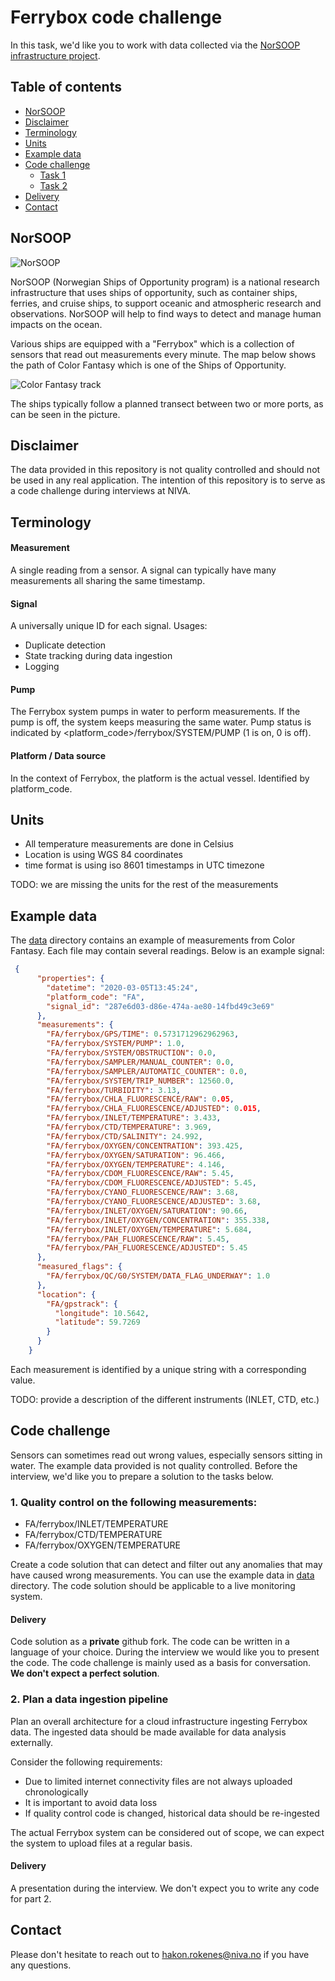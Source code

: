 # Ferrybox code challenge

In this task, we'd like you to work with data collected via the [NorSOOP infrastructure project](https://www.norsoop.com/). 

## Table of contents
- [NorSOOP](#norsoop)
- [Disclaimer](#disclaimer)
- [Terminology](#terminology)
- [Units](#units)
- [Example data](#example-data)
- [Code challenge](#code-challenge)
    - [Task 1](#1-quality-control-on-the-following-measurements)
    - [Task 2](#2-plan-a-data-ingestion-pipeline)
- [Delivery](#delivery)
- [Contact](#contact)


## NorSOOP
![NorSOOP](./figures/norsoop.webp)

NorSOOP (Norwegian Ships of Opportunity program) is a national research infrastructure that uses ships of opportunity, such as container ships, ferries, and cruise ships, to support oceanic and atmospheric research and observations. NorSOOP will help to find ways to detect and manage human impacts on the ocean.

Various ships are equipped with a "Ferrybox" which is a collection of sensors that read out measurements every minute. The map below shows the path of Color Fantasy which is one of the Ships of Opportunity.

![Color Fantasy track](./figures/FA-track-sm.png)

The ships typically follow a planned transect between two or more ports, as can be seen in the picture. 


## Disclaimer

The data provided in this repository is not quality controlled and should not be used in any real application. The intention of this repository is to serve as a code challenge during interviews at NIVA.

## Terminology

#### Measurement

A single reading from a sensor. A signal can typically have many
measurements all sharing the same timestamp.

#### Signal

A universally unique ID for each signal. Usages:

- Duplicate detection
- State tracking during data ingestion
- Logging

#### Pump

The Ferrybox system pumps in water to perform measurements. If the pump is off, the system keeps measuring the same water. Pump status is indicated by <platform_code>/ferrybox/SYSTEM/PUMP (1 is on, 0 is off).

#### Platform / Data source

In the context of Ferrybox, the platform is the actual vessel. Identified by platform_code. 

## Units

- All temperature measurements are done in Celsius
- Location is using WGS 84 coordinates 
- time format is using iso 8601 timestamps in UTC timezone

TODO: we are missing the units for the rest of the measurements

## Example data

The [data](./data) directory contains an example of measurements from Color Fantasy. Each file may contain several readings. Below is an example signal:

```json
 {
      "properties": {
        "datetime": "2020-03-05T13:45:24",
        "platform_code": "FA",
        "signal_id": "287e6d03-d86e-474a-ae80-14fbd49c3e69"
      },
      "measurements": {
        "FA/ferrybox/GPS/TIME": 0.5731712962962963,
        "FA/ferrybox/SYSTEM/PUMP": 1.0,
        "FA/ferrybox/SYSTEM/OBSTRUCTION": 0.0,
        "FA/ferrybox/SAMPLER/MANUAL_COUNTER": 0.0,
        "FA/ferrybox/SAMPLER/AUTOMATIC_COUNTER": 0.0,
        "FA/ferrybox/SYSTEM/TRIP_NUMBER": 12560.0,
        "FA/ferrybox/TURBIDITY": 3.13,
        "FA/ferrybox/CHLA_FLUORESCENCE/RAW": 0.05,
        "FA/ferrybox/CHLA_FLUORESCENCE/ADJUSTED": 0.015,
        "FA/ferrybox/INLET/TEMPERATURE": 3.433,
        "FA/ferrybox/CTD/TEMPERATURE": 3.969,
        "FA/ferrybox/CTD/SALINITY": 24.992,
        "FA/ferrybox/OXYGEN/CONCENTRATION": 393.425,
        "FA/ferrybox/OXYGEN/SATURATION": 96.466,
        "FA/ferrybox/OXYGEN/TEMPERATURE": 4.146,
        "FA/ferrybox/CDOM_FLUORESCENCE/RAW": 5.45,
        "FA/ferrybox/CDOM_FLUORESCENCE/ADJUSTED": 5.45,
        "FA/ferrybox/CYANO_FLUORESCENCE/RAW": 3.68,
        "FA/ferrybox/CYANO_FLUORESCENCE/ADJUSTED": 3.68,
        "FA/ferrybox/INLET/OXYGEN/SATURATION": 90.66,
        "FA/ferrybox/INLET/OXYGEN/CONCENTRATION": 355.338,
        "FA/ferrybox/INLET/OXYGEN/TEMPERATURE": 5.684,
        "FA/ferrybox/PAH_FLUORESCENCE/RAW": 5.45,
        "FA/ferrybox/PAH_FLUORESCENCE/ADJUSTED": 5.45
      },
      "measured_flags": {
        "FA/ferrybox/QC/G0/SYSTEM/DATA_FLAG_UNDERWAY": 1.0
      },
      "location": {
        "FA/gpstrack": {
          "longitude": 10.5642,
          "latitude": 59.7269
        }
      }
    }
```

Each measurement is identified by a unique string with a corresponding value. 

TODO: provide a description of the different instruments (INLET, CTD, etc.)

## Code challenge
Sensors can sometimes read out wrong values, especially sensors sitting in water. The example data provided is not quality controlled.  Before the interview, we'd like you to prepare a solution to the tasks below.

### 1. Quality control on the following measurements:

- FA/ferrybox/INLET/TEMPERATURE
- FA/ferrybox/CTD/TEMPERATURE
- FA/ferrybox/OXYGEN/TEMPERATURE

Create a code solution that can detect and filter out any anomalies that may have caused wrong measurements. You can use the example data in [data](./data) directory. The code solution should be applicable to a live monitoring system.

#### Delivery

Code solution as a **private** github fork. The code can be written in a language of your choice. During the interview we would like you to present the code.  The code challenge is mainly used as a basis for conversation. **We don't expect a perfect solution**. 

### 2. Plan a data ingestion pipeline

Plan an overall architecture for a cloud infrastructure ingesting Ferrybox data. The ingested data should be made available for data analysis externally. 

Consider the following requirements:

- Due to limited internet connectivity files are not always uploaded chronologically
- It is important to avoid data loss
- If quality control code is changed, historical data should be re-ingested

The actual Ferrybox system can be considered out of scope, we can expect the system to upload files at a regular basis.

#### Delivery

A presentation during the interview. We don't expect you to write any code for part 2.

## Contact

Please don't hesitate to reach out to [hakon.rokenes@niva.no](mailto:hakon.rokenes@niva.no) if you have any questions.
